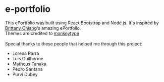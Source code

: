 # e-portfolio

This ePortfolio was built using React Bootstrap and Node.js.
It's inspired by [Brittany Chiang](https://v4.brittanychiang.com/)'s amazing ePortfolio.<br>
Themes are credited to [monkeytype](https://monkeytype.com/)<br>
<br>
Special thanks to these people that helped me through this project:
- Lorena Parra
- Luis Guilherme
- Matheus Tanaka
- Pedro Santana
- Purvi Dubey
